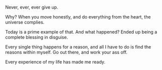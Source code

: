 Never, ever, ever give up.

Why? When you move honestly, and do everything from the heart, the universe complies.

Today is a prime example of that. And what happened? Ended up being a complete blessing in disguise.

Every single thing happens for a reason, and all I have to do is find the reasons within myself. Go out there, and work your ass off.

Every experience of my life has made me ready.
